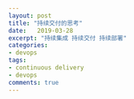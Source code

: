 ```yaml
---
layout: post
title: "持续交付的思考"
date:   2019-03-28
excerpt: "持续集成 持续交付 持续部署"
categories: 
- devops
tags:
- continuous delivery 
- devops
comments: true
---
```


